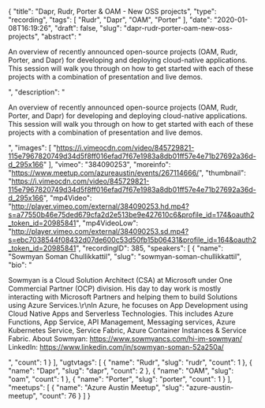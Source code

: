 {
  "title": "Dapr, Rudr, Porter & OAM - New OSS projects",
  "type": "recording",
  "tags": [
    "Rudr",
    "Dapr",
    "OAM",
    "Porter"
  ],
  "date": "2020-01-08T16:19:26",
  "draft": false,
  "slug": "dapr-rudr-porter-oam-new-oss-projects",
  "abstract": "<p>An overview of recently announced open-source projects (OAM, Rudr, Porter, and Dapr) for developing and deploying cloud-native applications. This session will walk you through on how to get started with each of these projects with a combination of presentation and live demos.</p>",
  "description": "<p>An overview of recently announced open-source projects (OAM, Rudr, Porter, and Dapr) for developing and deploying cloud-native applications. This session will walk you through on how to get started with each of these projects with a combination of presentation and live demos.</p>",
  "images": [
    "https://i.vimeocdn.com/video/845729821-115e7967820749d34d5f8ff016efad7f67e1983a8db01ff57e4e71b27692a36d-d_295x166"
  ],
  "vimeo": "384090253",
  "moreinfo": "https://www.meetup.com/azureaustin/events/267114666/",
  "thumbnail": "https://i.vimeocdn.com/video/845729821-115e7967820749d34d5f8ff016efad7f67e1983a8db01ff57e4e71b27692a36d-d_295x166",
  "mp4Video": "http://player.vimeo.com/external/384090253.hd.mp4?s=a77550b46e75ded679cfa2d2e513be9e427610c6&profile_id=174&oauth2_token_id=20985841",
  "mp4VideoLow": "http://player.vimeo.com/external/384090253.sd.mp4?s=ebc7038544f08432d07de600c53d50fb15b06431&profile_id=164&oauth2_token_id=20985841",
  "recordingID": 385,
  "speakers": [
    {
      "name": "Sowmyan Soman Chullikkattil",
      "slug": "sowmyan-soman-chullikkattil",
      "bio": "<p>Sowmyan is a Cloud Solution Architect (CSA) at Microsoft under One Commercial Partner (OCP) division. His day to day work is mostly interacting with Microsoft Partners and helping them to build Solutions using Azure Services.\r\nIn Azure, he focuses on App Development using Cloud Native Apps and Serverless Technologies. This includes Azure Functions, App Service, API Management, Messaging services, Azure Kubernetes Service, Service Fabric, Azure Container Instances & Service Fabric. About Sowmyan: https://www.sowmyancs.com/hi-im-sowmyan/ LinkedIn: https://www.linkedin.com/in/sowmyan-soman-52a250a/</p>",
      "count": 1
    }
  ],
  "ugtvtags": [
    {
      "name": "Rudr",
      "slug": "rudr",
      "count": 1
    },
    {
      "name": "Dapr",
      "slug": "dapr",
      "count": 2
    },
    {
      "name": "OAM",
      "slug": "oam",
      "count": 1
    },
    {
      "name": "Porter",
      "slug": "porter",
      "count": 1
    }
  ],
  "meetups": [
    {
      "name": "Azure Austin Meetup",
      "slug": "azure-austin-meetup",
      "count": 76
    }
  ]
}